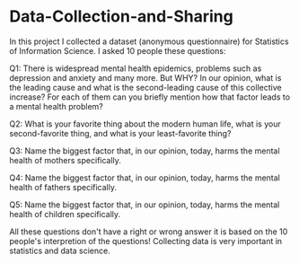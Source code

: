# Data-Collection-and-Sharing
In this project I collected a dataset (anonymous questionnaire) for Statistics of Information Science. I asked 10 people these questions:

Q1: There is widespread mental health epidemics, problems such as depression and anxiety and many more. But WHY? In our opinion, what is the leading cause and what is the second-leading cause of this collective increase? For each of them can you briefly mention how that factor leads to a mental health problem?

Q2: What is your favorite thing about the modern human life, what is your second-favorite thing, and what is your least-favorite thing?

Q3: Name the biggest factor that, in our opinion, today, harms the mental health of mothers specifically.

Q4: Name the biggest factor that, in our opinion, today, harms the mental health of fathers specifically. 

Q5: Name the biggest factor that, in our opinion, today, harms the mental health of children specifically. 


All these questions don't have a right or wrong answer it is based on the 10 people's interpretion of the questions! Collecting data is very important in statistics and data science. 
